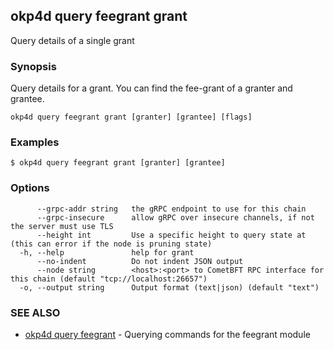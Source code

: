 ## okp4d query feegrant grant

Query details of a single grant

### Synopsis

Query details for a grant. You can find the fee-grant of a granter and grantee.

```
okp4d query feegrant grant [granter] [grantee] [flags]
```

### Examples

```
$ okp4d query feegrant grant [granter] [grantee]
```

### Options

```
      --grpc-addr string   the gRPC endpoint to use for this chain
      --grpc-insecure      allow gRPC over insecure channels, if not the server must use TLS
      --height int         Use a specific height to query state at (this can error if the node is pruning state)
  -h, --help               help for grant
      --no-indent          Do not indent JSON output
      --node string        <host>:<port> to CometBFT RPC interface for this chain (default "tcp://localhost:26657")
  -o, --output string      Output format (text|json) (default "text")
```

### SEE ALSO

* [okp4d query feegrant](okp4d_query_feegrant.md)	 - Querying commands for the feegrant module
